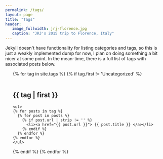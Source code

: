 ```yaml
---
permalink: /tags/
layout: page
title: "Tags"
header:
   image_fullwidth: jrj-florence.jpg
   caption: "JRJ's 2015 trip to Florence, Italy"
---
```


<p>Jekyll doesn't have functionality for listing categories and tags, so this is just a weakly implemented dump for now, I plan on doing something a bit nicer at some point. In the mean-time, there is a full  list of tags with associated posts below.</p>

<ul>
{% for tag in site.tags %}
  {% if tag.first != 'Uncategorized' %}
  <a name="{{ tag | first }}">&nbsp;</a><br/><br/>
  <li style="list-style: none;"><h2>{{ tag | first }}</h2>
  
    <ul>
    {% for posts in tag %}
      {% for post in posts %}
        {% if post.url | strip != '' %}
          <li><a href="{{ post.url }}"> {{ post.title }} </a></li>
        {% endif %}
      {% endfor %}
    {% endfor %}
    </ul>
  </li>
  {% endif %}
{% endfor %}
</ul>